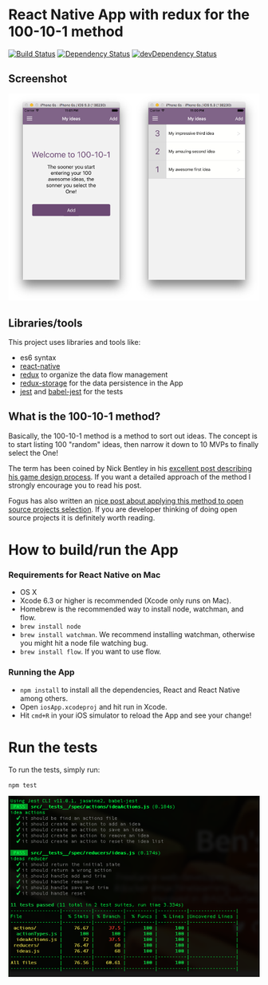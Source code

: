 # React Native App with redux for the 100-10-1 method

[![Build Status](https://travis-ci.org/procoder17/react-native-redux-app-100-10-1.svg?branch=master)](https://travis-ci.org/procoder17/react-native-redux-app-100-10-1) [![Dependency Status](https://david-dm.org/procoder17/react-native-redux-app-100-10-1.svg)](https://david-dm.org/procoder17/react-native-redux-app-100-10-1) [![devDependency Status](https://david-dm.org/procoder17/react-native-redux-app-100-10-1/dev-status.svg)](https://david-dm.org/procoder17/react-native-redux-app-100-10-1#info=devDependencies)

## Screenshot

![100-10-1 App](images/app.png "100-10-1 App")

## Libraries/tools

This project uses libraries and tools like:
- es6 syntax
- [react-native](https://facebook.github.io/react-native)
- [redux](http://redux.js.org) to organize the data flow management
- [redux-storage](https://github.com/michaelcontento/redux-storage) for the data persistence in the App
- [jest](https://facebook.github.io/jest) and [babel-jest](https://github.com/babel/babel-jest) for the tests

## What is the 100-10-1 method?

Basically, the 100-10-1 method is a method to sort out ideas. The concept is to start listing 100 "random" ideas, then narrow it down to 10 MVPs to finally select the One!

The term has been coined by Nick Bentley in his [excellent post describing his game design process](https://nickbentleygames.wordpress.com/2014/05/12/the-100-10-1-method-for-game-design/). If you want a detailed approach of the method I strongly encourage you to read his post.

Fogus has also written an [nice post about applying this method to open source projects selection](http://blog.fogus.me/2015/11/04/the-100101-method-my-approach-to-open-source/). If you are developer thinking of doing open source projects it is definitely worth reading.

# How to build/run the App

### Requirements for React Native on Mac

- OS X
- Xcode 6.3 or higher is recommended (Xcode only runs on Mac).
- Homebrew is the recommended way to install node, watchman, and flow.
- `brew install node`
- `brew install watchman`. We recommend installing watchman, otherwise you might hit a node file watching bug.
- `brew install flow`. If you want to use flow.

### Running the App

- `npm install` to install all the dependencies, React and React Native among others.
- Open `iosApp.xcodeproj` and hit run in Xcode.
- Hit `cmd+R` in your iOS simulator to reload the App and see your change!

# Run the tests

To run the tests, simply run:

```
npm test
```

![Tests](images/tests.png "Tests")
